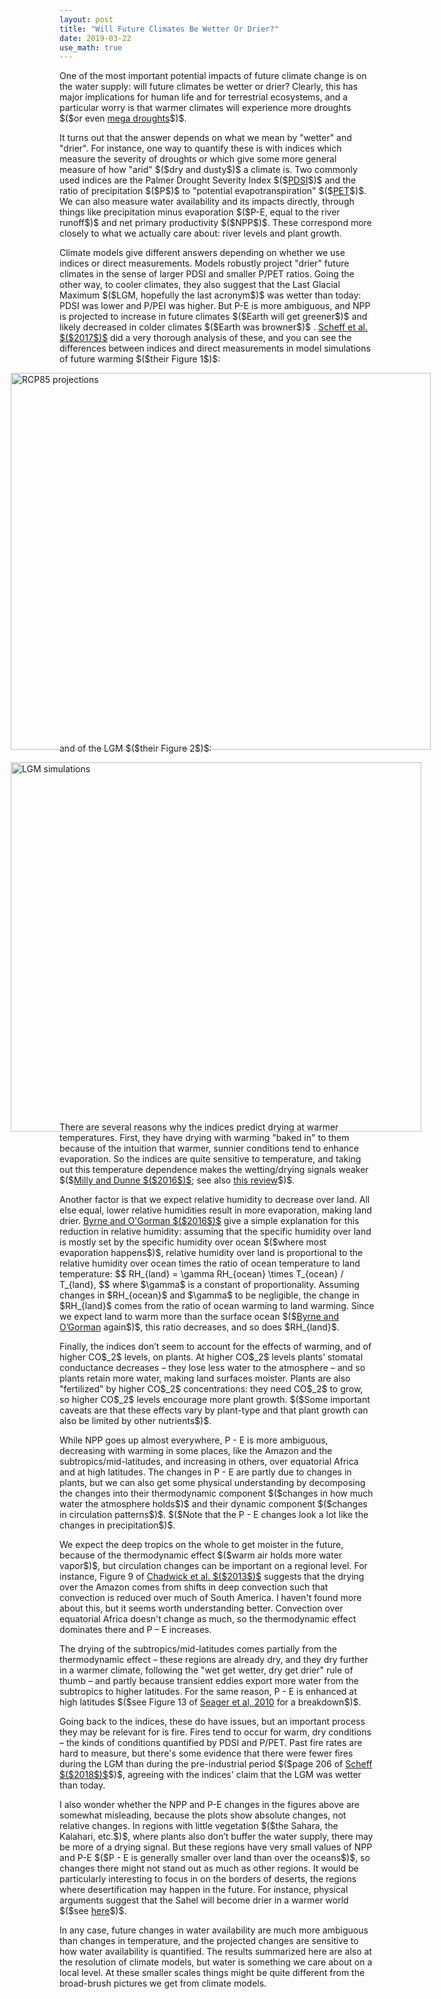 ```yaml
---
layout: post
title: "Will Future Climates Be Wetter Or Drier?"
date: 2019-03-22
use_math: true
---
```


<p>One of the most important potential impacts of future climate change is on the water supply: will future climates be wetter or drier? Clearly, this has major implications for human life and for terrestrial ecosystems, and a particular worry is that warmer climates will experience more droughts $($or even <a href="https://en.wikipedia.org/wiki/Megadrought">mega droughts</a>$)$.</p>

<p>It turns out that the answer depends on what we mean by "wetter" and "drier". For instance, one way to quantify these is with indices which measure the severity of droughts or which give some more general measure of how "arid" $($dry and dusty$)$ a climate is. Two commonly used indices are the Palmer Drought Severity Index $($<a href="https://en.wikipedia.org/wiki/Palmer_drought_index">PDSI</a>$)$ and the ratio of precipitation $($P$)$ to "potential evapotranspiration" $($<a href="https://en.wikipedia.org/wiki/Potential_evaporation">PET</a>$)$. We can also measure water availability and its impacts directly, through things like precipitation minus evaporation $($P-E, equal to the river runoff$)$ and net primary productivity $($NPP$)$. These correspond more closely to what we actually care about: river levels and plant growth.</p>

<p>Climate models give different answers depending on whether we use indices or direct measurements. Models robustly project "drier" future climates in the sense of larger PDSI and smaller P/PET ratios. Going the other way, to cooler climates, they also suggest that the Last Glacial Maximum $($LGM, hopefully the last acronym$)$ was wetter than today: PDSI was lower and P/PEI was higher. But P-E is more ambiguous, and NPP is projected to increase in future climates $($Earth will get greener$)$ and likely decreased in colder climates $($Earth was browner$)$ . <a href="https://journals.ametsoc.org/doi/pdf/10.1175/JCLI-D-16-0854.1">Scheff et al. $($2017$)$</a> did a very thorough analysis of these, and you can see the differences between indices and direct measurements in model simulations of future warming $($their Figure 1$)$:</p>

<img src="http://nicklutsko.github.io/notes/images/Scheff_rcp_proj.png" alt="RCP85 projections" style="position:absolute; left:150px; width:672px;height:603px;" class="center">
<br /><br /><br /><br /><br /><br /><br /><br /><br /><br /><br /><br /><br /><br /><br /><br /><br /><br /><br /><br /><br /><br /><br /><br /><br /><br /><br /><br /><br /><br /><br /><br /><br /><br />

<p>and of the LGM $($their Figure 2$)$:</p> 

<img src="http://nicklutsko.github.io/notes/images/Scheff_LGM.png" alt="LGM simulations" style="position:absolute; left:150px; width:657px;height:591px;" class="center">
<br /><br /><br /><br /><br /><br /><br /><br /><br /><br /><br /><br /><br /><br /><br /><br /><br /><br /><br /><br /><br /><br /><br /><br /><br /><br /><br /><br /><br /><br /><br /><br /><br />

<p>There are several reasons why the indices predict drying at warmer temperatures. First, they have drying with warming "baked in" to them because of the intuition that warmer, sunnier conditions tend to enhance evaporation. So the indices are quite sensitive to temperature, and taking out this temperature dependence makes the wetting/drying signals weaker $($<a href="https://www.nature.com/articles/nclimate3046">Milly and Dunne $($2016$)$</a>; see also <a href="https://pages.uncc.edu/hcl/wp-content/uploads/sites/1187/2018/08/Scheff-2018-Indices-Impacts.pdf">this review</a>$)$.</p> 

<p>Another factor is that we expect relative humidity to decrease over land. All else equal, lower relative humidities result in more evaporation, making land drier. <a href="http://www.mit.edu/~pog/src/byrne_land_relative_humidity_decrease_2016.pdf">Byrne and O'Gorman $($2016$)$</a> give a simple explanation for this reduction in relative humidity: assuming that the specific humidity over land is mostly set by the specific humidity over ocean $($where most evaporation happens$)$, relative humidity over land is proportional to the relative humidity over ocean times the ratio of ocean temperature to land temperature:
$$
RH_{land} = \gamma RH_{ocean} \times T_{ocean} / T_{land},
$$
where $\gamma$ is a constant of proportionality. Assuming changes in $RH_{ocean}$ and $\gamma$ to be negligible, the change in $RH_{land}$ comes from the ratio of ocean warming to land warming. Since we expect land to warm more than the surface ocean $($<a href="https://journals.ametsoc.org/doi/10.1175/JCLI-D-12-00262.1">Byrne and O’Gorman</a> again$)$, this ratio decreases, and so does $RH_{land}$.</p>

<p>Finally, the indices don’t seem to account for the effects of warming, and of higher CO$_2$ levels, on plants. At higher CO$_2$ levels plants’ stomatal conductance decreases – they lose less water to the atmosphere – and so plants retain more water, making land surfaces moister. Plants are also "fertilized" by higher CO$_2$ concentrations: they need CO$_2$ to grow, so higher CO$_2$ levels encourage more plant growth. $($Some important caveats are that these effects vary by plant-type and that plant growth can also be limited by other nutrients$)$.</p>

<p>While NPP goes up almost everywhere, P - E is more ambiguous, decreasing with warming in some places, like the Amazon and the subtropics/mid-latitudes, and increasing in others, over equatorial Africa and at high latitudes. The changes in P - E are partly due to changes in plants, but we can also get some physical understanding by decomposing the changes into their thermodynamic component $($changes in how much water the atmosphere holds$)$ and their dynamic component $($changes in circulation patterns$)$. $($Note that the P - E changes look a lot like the changes in precipitation$)$.</p>

<p>We expect the deep tropics on the whole to get moister in the future, because of the thermodynamic effect $($warm air holds more water vapor$)$, but circulation changes can be important on a regional level. For instance, Figure 9 of <a href="https://journals.ametsoc.org/doi/pdf/10.1175/JCLI-D-12-00543.1">Chadwick et al. $($2013$)$</a> suggests that the drying over the Amazon comes from shifts in deep convection such that convection is reduced over much of South America. I haven't found more about this, but it seems worth understanding better. Convection over equatorial Africa doesn't change as much, so the thermodynamic effect dominates there and P – E increases. </p> 

<p>The drying of the subtropics/mid-latitudes comes partially from the thermodynamic effect – these regions are already dry, and they dry further in a warmer climate, following the "wet get wetter, dry get drier" rule of thumb – and partly because transient eddies export more water from the subtropics to higher latitudes. For the same reason, P - E is enhanced at high latitudes $($see Figure 13 of <a href="https://journals.ametsoc.org/doi/pdf/10.1175/2010JCLI3655.1">Seager et al, 2010</a> for a breakdown$)$.</p> 

<p>Going back to the indices, these do have issues, but an important process they may be relevant for is fire. Fires tend to occur for warm, dry conditions – the kinds of conditions quantified by PDSI and P/PET. Past fire rates are hard to measure, but there's some evidence that there were fewer fires during the LGM than during the pre-industrial period $($page 206 of <a href="https://pages.uncc.edu/hcl/wp-content/uploads/sites/1187/2018/08/Scheff-2018-Indices-Impacts.pdf">Scheff $($2018$)$</a>$)$, agreeing with the indices' claim that the LGM was wetter than today.</p> 

<p>I also wonder whether the NPP and P-E changes in the figures above are somewhat misleading, because the plots show absolute changes, not relative changes. In regions with little vegetation $($the Sahara, the Kalahari, etc.$)$, where plants also don’t buffer the water supply, there may be more of a drying signal. But these regions have very small values of NPP and P-E $($P - E is generally smaller over land than over the oceans$)$, so changes there might not stand out as much as other regions. It would be particularly interesting to focus in on the borders of deserts, the regions where desertification may happen in the future. For instance, physical arguments suggest that the Sahel will become drier in a warmer world $($see <a href="https://journals.ametsoc.org/doi/pdf/10.1175/JCLI-D-18-0238.1">here</a>$)$.</p>

<p>In any case, future changes in water availability are much more ambiguous than changes in temperature, and the projected changes are sensitive to how water availability is quantified. The results summarized here are also at the resolution of climate models, but water is something we care about on a local level. At these smaller scales things might be quite different from the broad-brush pictures we get from climate models.</p>







